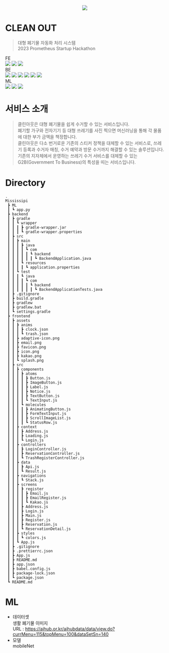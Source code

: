 <div align = center>
    <img src="https://user-images.githubusercontent.com/52804557/222876687-9b6489c9-e4ce-4902-aff2-482cda5afabe.png" />
</div>

# CLEAN OUT
> 대형 폐기물 자동화 처리 시스템</br>2023 Prometheus Startup Hackathon

<div>
  FE</br>
  <img src = "https://img.shields.io/badge/-ReactNative-blue"/>
  <img src = "https://img.shields.io/badge/-Expo-white"/>
  <img src = "https://img.shields.io/badge/-Javascript-yellow"/></br>
  BE</br>
  <img src = "https://img.shields.io/badge/-SpringBoot-green"/>
  <img src = "https://img.shields.io/badge/-SpringDataJPA-orange"/>
  <img src = "https://img.shields.io/badge/-H2-blue"/>
  <img src = "https://img.shields.io/badge/-MySQL-lightgrey"/>
  <img src = "https://img.shields.io/badge/-awsEC2-blue"/>
  <img src = "https://img.shields.io/badge/-awsRDS-9cf"/></br>
  ML</br>
  <img src = "https://img.shields.io/badge/-pytorch-00498C"/>
  <img src = "https://img.shields.io/badge/-flask-00AAFF"/>
  <img src = "https://img.shields.io/badge/-ngrok-lightgrey"/>
</div>

# 서비스 소개
> 클린아웃은 대형 폐기물을 쉽게 수거할 수 있는 서비스입니다.</br>폐기할 가구와 전자기기 등 대형 쓰레기를 사진 찍으면 머신러닝을 통해 각 물품에 대한 부가 금액을 책정합니다.</br>클린아웃은 다소 번거로운 기존의 스티커 정책을 대체할 수 있는 서비스로, 쓰레기 등록과 수거자 매칭, 수거 예약과 방문 수거까지 해결할 수 있는 솔루션입니다.</br>기존의 지자체에서 운영하는 쓰레기 수거 서비스를 대체할 수 있는 G2B(Government To Business)의 특성을 띠는 서비스입니다.

# Directory
```
.
Mississipi
 ┣ ML
 ┃ ┗ app.py
 ┣ backend
 ┃ ┣ gradle
 ┃ ┃ ┗ wrapper
 ┃ ┃ ┃ ┣ gradle-wrapper.jar
 ┃ ┃ ┃ ┗ gradle-wrapper.properties
 ┃ ┣ src
 ┃ ┃ ┣ main
 ┃ ┃ ┃ ┣ java
 ┃ ┃ ┃ ┃ ┗ com
 ┃ ┃ ┃ ┃ ┃ ┗ backend
 ┃ ┃ ┃ ┃ ┃ ┃ ┗ BackendApplication.java
 ┃ ┃ ┃ ┗ resources
 ┃ ┃ ┃ ┃ ┗ application.properties
 ┃ ┃ ┗ test
 ┃ ┃ ┃ ┗ java
 ┃ ┃ ┃ ┃ ┗ com
 ┃ ┃ ┃ ┃ ┃ ┗ backend
 ┃ ┃ ┃ ┃ ┃ ┃ ┗ BackendApplicationTests.java
 ┃ ┣ .gitignore
 ┃ ┣ build.gradle
 ┃ ┣ gradlew
 ┃ ┣ gradlew.bat
 ┃ ┗ settings.gradle
 ┣ frontend
 ┃ ┣ assets
 ┃ ┃ ┣ anims
 ┃ ┃ ┃ ┣ clock.json
 ┃ ┃ ┃ ┗ trash.json
 ┃ ┃ ┣ adaptive-icon.png
 ┃ ┃ ┣ email.png
 ┃ ┃ ┣ favicon.png
 ┃ ┃ ┣ icon.png
 ┃ ┃ ┣ kakao.png
 ┃ ┃ ┗ splash.png
 ┃ ┣ src
 ┃ ┃ ┣ components
 ┃ ┃ ┃ ┣ atoms
 ┃ ┃ ┃ ┃ ┣ Button.js
 ┃ ┃ ┃ ┃ ┣ ImageButton.js
 ┃ ┃ ┃ ┃ ┣ Label.js
 ┃ ┃ ┃ ┃ ┣ Notice.js
 ┃ ┃ ┃ ┃ ┣ TextButton.js
 ┃ ┃ ┃ ┃ ┗ TextInput.js
 ┃ ┃ ┃ ┗ molecules
 ┃ ┃ ┃ ┃ ┣ AnimatingButton.js
 ┃ ┃ ┃ ┃ ┣ FormTextInput.js
 ┃ ┃ ┃ ┃ ┣ ScrollImageList.js
 ┃ ┃ ┃ ┃ ┗ StatusRow.js
 ┃ ┃ ┣ context
 ┃ ┃ ┃ ┣ Address.js
 ┃ ┃ ┃ ┣ Loading.js
 ┃ ┃ ┃ ┗ Login.js
 ┃ ┃ ┣ controllers
 ┃ ┃ ┃ ┣ LoginController.js
 ┃ ┃ ┃ ┣ ReservationController.js
 ┃ ┃ ┃ ┗ TrashRegisterController.js
 ┃ ┃ ┣ data
 ┃ ┃ ┃ ┣ Api.js
 ┃ ┃ ┃ ┗ Result.js
 ┃ ┃ ┣ navigations
 ┃ ┃ ┃ ┗ Stack.js
 ┃ ┃ ┣ screens
 ┃ ┃ ┃ ┣ register
 ┃ ┃ ┃ ┃ ┣ Email.js
 ┃ ┃ ┃ ┃ ┣ EmailRegister.js
 ┃ ┃ ┃ ┃ ┗ Kakao.js
 ┃ ┃ ┃ ┣ Address.js
 ┃ ┃ ┃ ┣ Login.js
 ┃ ┃ ┃ ┣ Main.js
 ┃ ┃ ┃ ┣ Register.js
 ┃ ┃ ┃ ┣ Reservation.js
 ┃ ┃ ┃ ┗ ReservationDetail.js
 ┃ ┃ ┣ styles
 ┃ ┃ ┃ ┗ colors.js
 ┃ ┃ ┗ App.js
 ┃ ┣ .gitignore
 ┃ ┣ .prettierrc.json
 ┃ ┣ App.js
 ┃ ┣ README.md
 ┃ ┣ app.json
 ┃ ┣ babel.config.js
 ┃ ┣ package-lock.json
 ┃ ┗ package.json
 ┗ README.md
```

 # ML
* 데이터셋</br>
생활 폐기물 이미지</br>
URL : https://aihub.or.kr/aihubdata/data/view.do?currMenu=115&topMenu=100&dataSetSn=140</br>
* 모델</br>
mobileNet</br>

